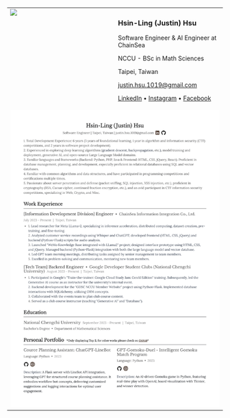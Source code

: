 <table>
  <tr>
    <!-- Top languages card -->
    <td valign="top" width="50%">
      <a href="https://github.com/JustinHsu1019/JustinHsu1019/blob/main/Top_Lang.md">
        <img src="https://justinhsu-stats.vercel.app/api/top-langs/?username=JustinHsu1019&hide=html" width="100%" />
      </a>
    </td>
    <!-- Profile Description -->
    <td valign="top" width="50%">
      <h3>Hsin-Ling (Justin) Hsu</h3>
      <p>Software Engineer & AI Engineer at ChainSea</p>
      <p>NCCU - BSc in Math Sciences</p>
      <p>Taipei, Taiwan</p>
      <p><a href="mailto:justin.hsu.1019@gmail.com">justin.hsu.1019@gmail.com</a></p>
      <p>
        <a href="https://www.linkedin.com/in/justinhsu101999/">LinkedIn</a> •
        <a href="https://www.instagram.com/justin.hsu.99/">Instagram</a> •
        <a href="https://www.facebook.com/JustinHsu1019/">Facebook</a>
      </p>
    </td>
  </tr>
  <tr>
    <td colspan="2" valign="top">
      <img src="https://github.com/JustinHsu1019/JustinHsu1019/raw/main/JustinHsu_Resume.png" width="100%" alt="簡歷預覽" />
    </td>
  </tr>
</table>
